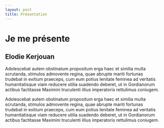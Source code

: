 ```yaml
---
layout: post
title: Présentation
---
```

Je me présente
==============
Elodie Kerjouan
---------------

Adolescebat autem obstinatum propositum erga haec et similia multa scrutanda, stimulos admovente regina, quae abrupte mariti fortunas trudebat in exitium praeceps, cum eum potius lenitate feminea ad veritatis humanitatisque viam reducere utilia suadendo deberet, ut in Gordianorum actibus factitasse Maximini truculenti illius imperatoris rettulimus coniugem.

Adolescebat autem obstinatum propositum erga haec et similia multa scrutanda, stimulos admovente regina, quae abrupte mariti fortunas trudebat in exitium praeceps, cum eum potius lenitate feminea ad veritatis humanitatisque viam reducere utilia suadendo deberet, ut in Gordianorum actibus factitasse Maximini truculenti illius imperatoris rettulimus coniugem.


